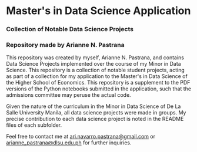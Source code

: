 # Master's in Data Science Application
### Collection of Notable Data Science Projects
### Repository made by Arianne N. Pastrana


This repository was created by myself, Arianne N. Pastrana, and contains Data Science Projects implemented over the course of my Minor in Data Science. This repository is a collection of notable student projects, acting as part of a collection for my application to the Master's in Data Science of the Higher School of Economics. This repository is a supplement to the PDF versions of the Python notebooks submitted in the application, such that the admissions committee may peruse the actual code.

Given the nature of the curriculum in the Minor in Data Science of De La Salle University Manila, all data science projects were made in groups. My precise contribution to each data science project is noted in the README files of each subfolder. 

Feel free to contact me at ari.navarro.pastrana@gmail.com or arianne_pastrana@dlsu.edu.ph for further inquiries.
